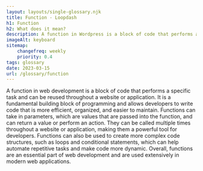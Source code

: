 ```yaml
--- 
layout: layouts/single-glossary.njk
title: Function - Loopdash
h1: Function
h2: What does it mean?
description: A function in Wordpress is a block of code that performs a specific task and can be called upon by other parts of the website to execute that task.
imageAlt: keyboard
sitemap:
	changefreq: weekly
	priority: 0.4
tags: glossary
date: 2023-03-15
url: /glossary/function
---
```


A function in web development is a block of code that performs a specific task and can be reused throughout a website or application. It is a fundamental building block of programming and allows developers to write code that is more efficient, organized, and easier to maintain. Functions can take in parameters, which are values that are passed into the function, and can return a value or perform an action. They can be called multiple times throughout a website or application, making them a powerful tool for developers. Functions can also be used to create more complex code structures, such as loops and conditional statements, which can help automate repetitive tasks and make code more dynamic. Overall, functions are an essential part of web development and are used extensively in modern web applications.
